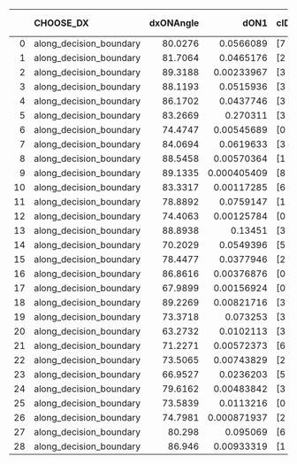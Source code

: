 |    | CHOOSE_DX               |   dxONAngle |        dON1 | cIDON1   |   dON_patch_1 |   nTON |         dON |   dxOFFAngle |      dOFF1 | cIDOFF1   |   dOFF_patch_1 |   nTOFF |       dOFF | SUCCESS   |   nExp |   dual_point_id |   subpoint_time_seconds |   total_execution_time |       logp |     dOFF/dON | Vote dOFF>dON   |
|---:|:------------------------|------------:|------------:|:---------|--------------:|-------:|------------:|-------------:|-----------:|:----------|---------------:|--------:|-----------:|:----------|-------:|----------------:|------------------------:|-----------------------:|-----------:|-------------:|:----------------|
|  0 | along_decision_boundary |     80.0276 | 0.0566089   | [7 9]    |   0.0566089   |      1 | 0.0566089   |      82.1385 | 0.0255948  | [7 9]     |     0.0255948  |       1 | 0.0255948  | False     |      1 |               1 |                0.790334 |                1.17882 |  0         |   0.452134   | False           |
|  1 | along_decision_boundary |     81.7064 | 0.0465176   | [2 7]    |   0.0465176   |      1 | 0.0465176   |      81.1291 | 0.0384906  | [2 7]     |     0.0384906  |       1 | 0.0384906  | False     |      2 |               2 |                0.502716 |                1.68654 | -0.5       |   0.827441   | False           |
|  2 | along_decision_boundary |     89.3188 | 0.00233967  | [3 5]    |   0.00233967  |      1 | 0.00233967  |      86.8232 | 0.0274869  | [3 5]     |     0.0274869  |       1 | 0.0274869  | True      |      3 |               3 |                0.542244 |                2.2388  | -1         |  11.7482     | True            |
|  3 | along_decision_boundary |     88.1193 | 0.0515936   | [3 6]    |   0.0515936   |      1 | 0.0515936   |      87.8414 | 0.00950292 | [3 6]     |     0.00950292 |       1 | 0.00950292 | False     |      4 |               4 |                0.632108 |                2.8799  | -0.166667  |   0.184188   | False           |
|  4 | along_decision_boundary |     86.1702 | 0.0437746   | [3 7]    |   0.0437746   |      1 | 0.0437746   |      86.4311 | 0.0889895  | [3 7]     |     0.0889895  |       1 | 0.0889895  | True      |      5 |               5 |                0.649789 |                3.53568 | -0.5       |   2.0329     | True            |
|  5 | along_decision_boundary |     83.2669 | 0.270311    | [3 7]    |   0.270311    |      1 | 0.270311    |      82.8955 | 0.288519   | [3 7]     |     0.288519   |       1 | 0.288519   | True      |      6 |               6 |                0.80091  |                4.34259 | -0.1       |   1.06736    | True            |
|  6 | along_decision_boundary |     74.4747 | 0.00545689  | [0 1]    |   0.00545689  |      1 | 0.00545689  |      87.488  | 0.00487814 | [0 1]     |     0.00487814 |       1 | 0.00487814 | False     |      7 |               7 |                0.511746 |                4.86233 | -0         |   0.893942   | False           |
|  7 | along_decision_boundary |     84.0694 | 0.0619633   | [3 6]    |   0.0619633   |      1 | 0.0619633   |      89.8732 | 0.281068   | [3 6]     |     0.281068   |       1 | 0.281068   | True      |      8 |               8 |                0.816387 |                5.68373 | -0.0714286 |   4.53605    | True            |
|  8 | along_decision_boundary |     88.5458 | 0.00570364  | [1 8]    |   0.00570364  |      1 | 0.00570364  |      85.8227 | 0.11298    | [0 8]     |     0.11298    |       1 | 0.11298    | True      |      9 |               9 |                0.698443 |                6.39217 | -0         |  19.8084     | True            |
|  9 | along_decision_boundary |     89.1335 | 0.000405409 | [8 9]    |   0.000405409 |      1 | 0.000405409 |      84.5382 | 0.0418823  | [8 9]     |     0.0418823  |       1 | 0.0418823  | True      |     10 |              10 |                0.690853 |                7.09003 | -0.0555556 | 103.309      | True            |
| 10 | along_decision_boundary |     83.3317 | 0.00117285  | [6 9]    |   0.00117285  |      1 | 0.00117285  |      89.8529 | 0.163782   | [6 9]     |     0.163782   |       1 | 0.163782   | True      |     11 |              11 |                0.471709 |                7.57376 | -0.2       | 139.644      | True            |
| 11 | along_decision_boundary |     78.8892 | 0.0759147   | [1 2]    |   0.0759147   |      1 | 0.0759147   |      83.8118 | 0.095122   | [0 2]     |     0.095122   |       1 | 0.095122   | True      |     12 |              12 |                0.57028  |                8.14903 | -0.409091  |   1.25301    | True            |
| 12 | along_decision_boundary |     74.4063 | 0.00125784  | [0 1]    |   0.00125784  |      1 | 0.00125784  |      80.5719 | 0.0872335  | [0 1]     |     0.0872335  |       1 | 0.0872335  | True      |     13 |              13 |                0.457206 |                8.61124 | -0.666667  |  69.3519     | True            |
| 13 | along_decision_boundary |     88.8938 | 0.13451     | [3 5]    |   0.13451     |      1 | 0.13451     |      89.3052 | 0.00575168 | [3 5]     |     0.00575168 |       1 | 0.00575168 | False     |     14 |              14 |                0.525712 |                9.14351 | -0.961538  |   0.0427603  | False           |
| 14 | along_decision_boundary |     70.2029 | 0.0549396   | [5 6]    |   0.0549396   |      1 | 0.0549396   |      79.6912 | 0.0741197  | [5 6]     |     0.0741197  |       1 | 0.0741197  | True      |     15 |              15 |                0.488696 |                9.64221 | -0.571429  |   1.34911    | True            |
| 15 | along_decision_boundary |     78.4477 | 0.0377946   | [2 9]    |   0.0377946   |      1 | 0.0377946   |      83.3581 | 0.0130137  | [2 9]     |     0.0130137  |       1 | 0.0130137  | False     |     16 |              16 |                0.68082  |               10.332   | -0.833333  |   0.344327   | False           |
| 16 | along_decision_boundary |     86.8616 | 0.00376876  | [0 4]    |   0.00376876  |      1 | 0.00376876  |      84.635  | 0.005563   | [1 4]     |     0.005563   |       1 | 0.005563   | True      |     17 |              17 |                0.541738 |               10.8818  | -0.5       |   1.47608    | True            |
| 17 | along_decision_boundary |     67.9899 | 0.00156924  | [0 9]    |   0.00156924  |      1 | 0.00156924  |      84.4444 | 0.109614   | [1 9]     |     0.109614   |       1 | 0.109614   | True      |     18 |              18 |                0.683784 |               11.5725  | -0.735294  |  69.8518     | True            |
| 18 | along_decision_boundary |     89.2269 | 0.00821716  | [3 7]    |   0.00821716  |      1 | 0.00821716  |      82.8365 | 0.0619738  | [3 7]     |     0.0619738  |       1 | 0.0619738  | True      |     19 |              19 |                0.548242 |               12.1288  | -1         |   7.542      | True            |
| 19 | along_decision_boundary |     73.3718 | 0.073253    | [3 4]    |   0.073253    |      1 | 0.073253    |      81.3883 | 0.0829049  | [3 4]     |     0.0829049  |       1 | 0.0829049  | True      |     20 |              20 |                0.436862 |               12.5707  | -1.28947   |   1.13176    | True            |
| 20 | along_decision_boundary |     63.2732 | 0.0102113   | [3 7]    |   0.0102113   |      1 | 0.0102113   |      72.9169 | 0.0237296  | [3 7]     |     0.0237296  |       1 | 0.0237296  | True      |     21 |              21 |                0.455725 |               13.0324  | -1.6       |   2.32385    | True            |
| 21 | along_decision_boundary |     71.2271 | 0.00572373  | [6 7]    |   0.00572373  |      1 | 0.00572373  |      78.0594 | 0.0587578  | [6 7]     |     0.0587578  |       1 | 0.0587578  | True      |     22 |              22 |                0.500687 |               13.5441  | -1.92857   |  10.2656     | True            |
| 22 | along_decision_boundary |     73.5065 | 0.00743829  | [2 4]    |   0.00743829  |      1 | 0.00743829  |      82.8518 | 0.15576    | [2 4]     |     0.15576    |       1 | 0.15576    | True      |     23 |              23 |                0.544801 |               14.0979  | -2.27273   |  20.9403     | True            |
| 23 | along_decision_boundary |     66.9527 | 0.0236203   | [5 6]    |   0.0236203   |      1 | 0.0236203   |      79.6423 | 0.251931   | [5 6]     |     0.251931   |       1 | 0.251931   | True      |     24 |              24 |                0.880877 |               14.9858  | -2.63043   |  10.6659     | True            |
| 24 | along_decision_boundary |     79.6162 | 0.00483842  | [3 6]    |   0.00483842  |      1 | 0.00483842  |      86.9779 | 0.0909932  | [3 6]     |     0.0909932  |       1 | 0.0909932  | True      |     25 |              25 |                0.541202 |               15.539   | -3         |  18.8064     | True            |
| 25 | along_decision_boundary |     73.5839 | 0.0113216   | [0 2]    |   0.0113216   |      1 | 0.0113216   |      72.7206 | 3.0961e-05 | [1 2]     |     3.0961e-05 |       1 | 3.0961e-05 | False     |     26 |              26 |                0.489286 |               16.0353  | -3.38      |   0.00273468 | False           |
| 26 | along_decision_boundary |     74.7981 | 0.000871937 | [2 5]    |   0.000871937 |      1 | 0.000871937 |      89.6454 | 0.0349506  | [2 5]     |     0.0349506  |       1 | 0.0349506  | True      |     27 |              27 |                0.431147 |               16.4784  | -2.76923   |  40.0838     | True            |
| 27 | along_decision_boundary |     80.298  | 0.095069    | [6 9]    |   0.095069    |      1 | 0.095069    |      78.4008 | 0.208212   | [6 9]     |     0.208212   |       1 | 0.208212   | True      |     28 |              28 |                0.723712 |               17.2081  | -3.12963   |   2.19011    | True            |
| 28 | along_decision_boundary |     86.946  | 0.00933319  | [1 8]    |   0.00933319  |      1 | 0.00933319  |      88.2577 | 0.0705885  | [1 8]     |     0.0705885  |       1 | 0.0705885  | True      |     29 |              29 |                0.824862 |               18.042   | -3.5       |   7.56317    | True            |